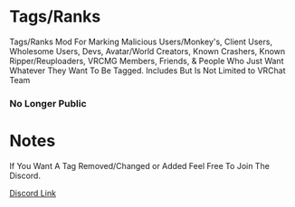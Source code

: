 # Tags/Ranks
Tags/Ranks Mod For Marking Malicious Users/Monkey's, Client Users, Wholesome Users, Devs, 
Avatar/World Creators, Known Crashers, Known Ripper/Reuploaders, VRCMG Members, Friends, 
& People Who Just Want Whatever They Want To Be Tagged. Includes But Is Not Limited to VRChat Team

### No Longer Public

# Notes
If You Want A Tag Removed/Changed or Added Feel Free To Join The Discord.

[Discord Link](discord.gg/EN4RrZR)
